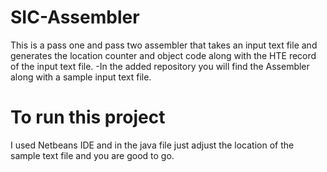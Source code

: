 # SIC-Assembler
This is a pass one and pass two assembler that takes an input text file and generates the location counter and object code along with the HTE record of the input text file.
-In the added repository you will find the Assembler along with a sample input text file.
# To run this project
I used Netbeans IDE and in the java file just adjust the location of the sample text file and you are good to go.
